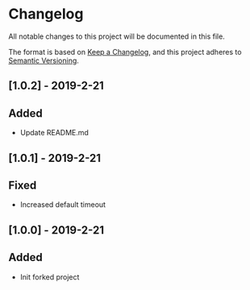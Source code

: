 # Changelog
All notable changes to this project will be documented in this file.

The format is based on [Keep a Changelog](https://keepachangelog.com/en/1.0.0/),
and this project adheres to [Semantic Versioning](https://semver.org/spec/v2.0.0.html).

## [1.0.2] - 2019-2-21
## Added
- Update README.md

## [1.0.1] - 2019-2-21
## Fixed
- Increased default timeout

## [1.0.0] - 2019-2-21
## Added
- Init forked project
